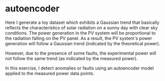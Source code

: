 # autoencoder

Here I generate a toy dataset which exhibits a Gaussian trend that basically reflects the characteristics of solar radiation on a sunny day with clear sky conditions. The power generation in the PV system will be proportional to the radiation falling on the PV panel. As a result, the PV system's power generation will follow a Gaussian trend (indicated by the theoretical power). 

However, due to the presence of some faults, the experimental power will not follow the same trend (as indicated by the measured power).

In this exercise, I detect anomalies or faults using an autoencoder model applied to the measured power data points. 
